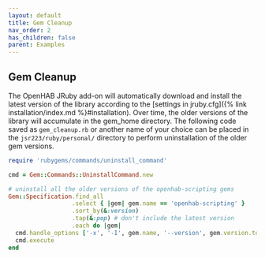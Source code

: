 ```yaml
---
layout: default
title: Gem Cleanup
nav_order: 2
has_children: false
parent: Examples
---
```


## Gem Cleanup

The OpenHAB JRuby add-on will automatically download and install the latest version of the library according to the [settings in jruby.cfg]({% link installation/index.md %}#installation). Over time, the older versions of the library will accumulate in the gem_home directory. The following code saved as `gem_cleanup.rb` or another name of your choice can be placed in the `jsr223/ruby/personal/` directory to perform uninstallation of the older gem versions.

```ruby
require 'rubygems/commands/uninstall_command'

cmd = Gem::Commands::UninstallCommand.new

# uninstall all the older versions of the openhab-scripting gems
Gem::Specification.find_all
                  .select { |gem| gem.name == 'openhab-scripting' }
                  .sort_by(&:version)
                  .tap(&:pop) # don't include the latest version
                  .each do |gem|
  cmd.handle_options ['-x', '-I', gem.name, '--version', gem.version.to_s]
  cmd.execute
end
```
